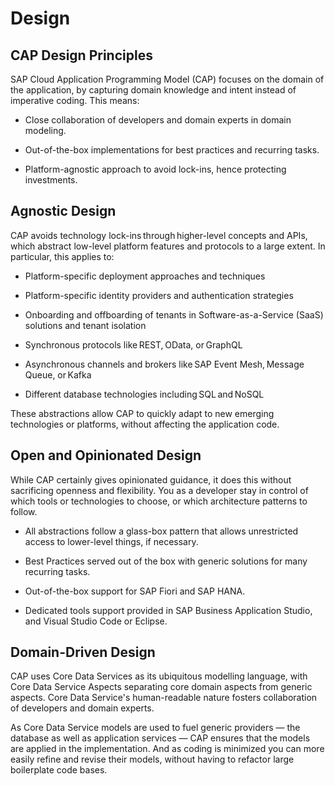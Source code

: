 <!-- loiodcdc2d9e48f042c3ba23e8656df921e9 -->

# Design



<a name="loiodcdc2d9e48f042c3ba23e8656df921e9__section_qf2_bqh_1zb"/>

## CAP Design Principles

SAP Cloud Application Programming Model \(CAP\) focuses on the domain of the application, by capturing domain knowledge and intent instead of imperative coding. This means:

-   Close collaboration of developers and domain experts in domain modeling.

-   Out-of-the-box implementations for best practices and recurring tasks.

-   Platform-agnostic approach to avoid lock-ins, hence protecting investments.




<a name="loiodcdc2d9e48f042c3ba23e8656df921e9__section_pgh_rsh_1zb"/>

## Agnostic Design

CAP avoids technology lock-ins through higher-level concepts and APIs, which abstract low-level platform features and protocols to a large extent. In particular, this applies to:

-   Platform-specific deployment approaches and techniques

-   Platform-specific identity providers and authentication strategies

-   Onboarding and offboarding of tenants in Software-as-a-Service \(SaaS\) solutions and tenant isolation

-   Synchronous protocols like REST, OData, or GraphQL

-   Asynchronous channels and brokers like SAP Event Mesh, Message Queue, or Kafka 

-   Different database technologies including SQL and NoSQL


These abstractions allow CAP to quickly adapt to new emerging technologies or platforms, without affecting the application code.



<a name="loiodcdc2d9e48f042c3ba23e8656df921e9__section_lfp_ssh_1zb"/>

## Open and Opinionated Design

While CAP certainly gives opinionated guidance, it does this without sacrificing openness and flexibility. You as a developer stay in control of which tools or technologies to choose, or which architecture patterns to follow.

-   All abstractions follow a glass-box pattern that allows unrestricted access to lower-level things, if necessary.

-   Best Practices served out of the box with generic solutions for many recurring tasks.

-   Out-of-the-box support for SAP Fiori and SAP HANA.

-   Dedicated tools support provided in SAP Business Application Studio, and Visual Studio Code or Eclipse.




<a name="loiodcdc2d9e48f042c3ba23e8656df921e9__section_tgs_wsh_1zb"/>

## Domain-Driven Design

CAP uses Core Data Services as its ubiquitous modelling language, with Core Data Service Aspects separating core domain aspects from generic aspects. Core Data Service's human-readable nature fosters collaboration of developers and domain experts.

As Core Data Service models are used to fuel generic providers — the database as well as application services — CAP ensures that the models are applied in the implementation. And as coding is minimized you can more easily refine and revise their models, without having to refactor large boilerplate code bases.

